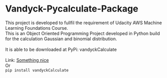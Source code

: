 # Vandyck-Pycalculate-Package
This project is developed to fullfil the requirement of Udacity AWS Machine Learning Foundations Course.<br/>
This is an Object Oriented Programming Project developed in Python build for the calculation Gaussian and binomial distribution.<br/><br/>
It is able to be downloaded at PyPi: vandyckCalculate<br/><br/>
Link: [Something nice](https:wqdw)<br/>
Or<br/>
```pip install vandyckCalculate```

